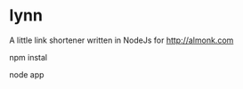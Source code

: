lynn
====

A little link shortener written in NodeJs for http://almonk.com

   npm instal
  
   node app
